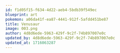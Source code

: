 ```yaml
---
id: f1d05f15-f634-4d22-aeb4-5bdb39f549ec
blueprint: art
pokemon: a06da41f-ea87-4441-912f-5afdd451be87
title: Venusaur
image: 003.png
author: 4d8d6ede-5963-429f-9c2f-74b897007e0c
updated_by: 4d8d6ede-5963-429f-9c2f-74b897007e0c
updated_at: 1716063287
---
```

